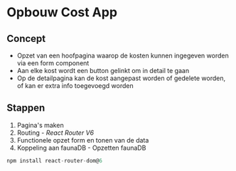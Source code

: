 
# Opbouw Cost App

## Concept

- Opzet van een hoofpagina waarop de kosten kunnen ingegeven worden via een form component
- Aan elke kost wordt een button gelinkt om in detail te gaan 
- Op de detailpagina kan de kost aangepast worden of gedelete worden, of kan er extra info toegevoegd worden

## Stappen

1. Pagina's maken 
2. Routing - *React Router V6*
3. Functionele opzet form en tonen van de data
4. Koppeling aan faunaDB - Opzetten faunaDB

```js
npm install react-router-dom@6
```

